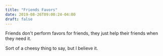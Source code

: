```yaml
---
title: "Friends Favors"
date: 2019-08-26T09:00:24-04:00
draft: false
---
```

Friends don't perform favors for friends, they just help their friends when they need it.

Sort of a cheesy thing to say, but I believe it.
